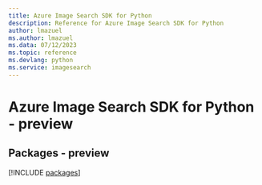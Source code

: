 ```yaml
---
title: Azure Image Search SDK for Python
description: Reference for Azure Image Search SDK for Python
author: lmazuel
ms.author: lmazuel
ms.data: 07/12/2023
ms.topic: reference
ms.devlang: python
ms.service: imagesearch
---
```

# Azure Image Search SDK for Python - preview
## Packages - preview
[!INCLUDE [packages](image-search-index.md)]